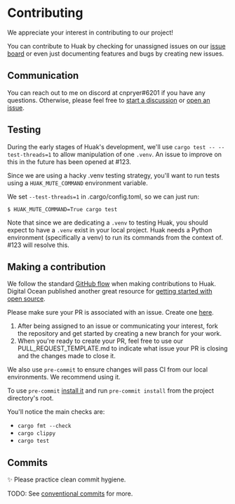 # Contributing

We appreciate your interest in contributing to our project!

You can contribute to Huak by checking for unassigned issues on our [issue board](https://github.com/users/cnpryer/projects/5) or even just documenting features and bugs by creating new issues.

## Communication

You can reach out to me on discord at cnpryer#6201 if you have any questions. Otherwise, please feel free to [start a discussion](https://github.com/cnpryer/huak/discussions/new) or [open an issue](https://github.com/cnpryer/huak/issues/new/).

## Testing

During the early stages of Huak's development, we'll use `cargo test -- --test-threads=1` to allow manipulation of one `.venv`. An issue to improve on this in the future has been opened at #123.

Since we are using a hacky .venv testing strategy, you'll want to run tests using a `HUAK_MUTE_COMMAND` environment variable.

We set `--test-threads=1` in .cargo/config.toml, so we can just run:

```console
$ HUAK_MUTE_COMMAND=True cargo test
```

Note that since we are dedicating a `.venv` to testing Huak, you should expect to have a `.venv` exist in your local project. Huak needs a Python environment (specifically a venv) to run its commands from the context of. #123 will resolve this.

## Making a contribution

We follow the standard [GitHub flow](https://docs.github.com/en/get-started/quickstart/github-flow) when making contributions to Huak. Digital Ocean published another great resource for [getting started with open source](https://www.digitalocean.com/community/tutorial_series/an-introduction-to-open-source).

Please make sure your PR is associated with an issue. Create one [here](https://github.com/cnpryer/huak/issues/new).

1. After being assigned to an issue or communicating your interest, fork the repository and get started by creating a new branch for your work.
2. When you're ready to create your PR, feel free to use our PULL_REQUEST_TEMPLATE.md to indicate what issue your PR is closing and the changes made to close it.

We also use `pre-commit` to ensure changes will pass CI from our local environments. We recommend using it.

To use `pre-commit` [install it](https://pre-commit.com/#install) and run `pre-commit install` from the project directory's root.

You'll notice the main checks are:

- `cargo fmt --check`
- `cargo clippy`
- `cargo test`

## Commits

✨ Please practice clean commit hygiene.

TODO: See [conventional commits](https://www.conventionalcommits.org/en/v1.0.0/) for more.
